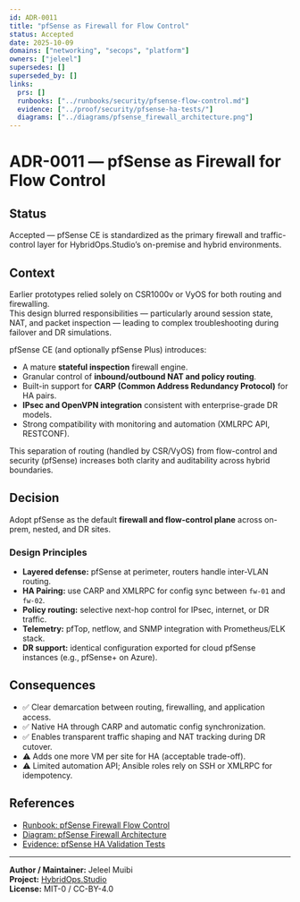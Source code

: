 ```yaml
---
id: ADR-0011
title: "pfSense as Firewall for Flow Control"
status: Accepted
date: 2025-10-09
domains: ["networking", "secops", "platform"]
owners: ["jeleel"]
supersedes: []
superseded_by: []
links:
  prs: []
  runbooks: ["../runbooks/security/pfsense-flow-control.md"]
  evidence: ["../proof/security/pfsense-ha-tests/"]
  diagrams: ["../diagrams/pfsense_firewall_architecture.png"]
---
```


# ADR-0011 — pfSense as Firewall for Flow Control

## Status
Accepted — pfSense CE is standardized as the primary firewall and traffic-control layer for HybridOps.Studio’s on-premise and hybrid environments.

## Context
Earlier prototypes relied solely on CSR1000v or VyOS for both routing and firewalling.  
This design blurred responsibilities — particularly around session state, NAT, and packet inspection — leading to complex troubleshooting during failover and DR simulations.

pfSense CE (and optionally pfSense Plus) introduces:
- A mature **stateful inspection** firewall engine.  
- Granular control of **inbound/outbound NAT and policy routing**.  
- Built-in support for **CARP (Common Address Redundancy Protocol)** for HA pairs.  
- **IPsec and OpenVPN integration** consistent with enterprise-grade DR models.  
- Strong compatibility with monitoring and automation (XMLRPC API, RESTCONF).

This separation of routing (handled by CSR/VyOS) from flow-control and security (pfSense) increases both clarity and auditability across hybrid boundaries.

## Decision
Adopt pfSense as the default **firewall and flow-control plane** across on-prem, nested, and DR sites.

### Design Principles
- **Layered defense:** pfSense at perimeter, routers handle inter-VLAN routing.  
- **HA Pairing:** use CARP and XMLRPC for config sync between `fw-01` and `fw-02`.  
- **Policy routing:** selective next-hop control for IPsec, internet, or DR traffic.  
- **Telemetry:** pfTop, netflow, and SNMP integration with Prometheus/ELK stack.  
- **DR support:** identical configuration exported for cloud pfSense instances (e.g., pfSense+ on Azure).

## Consequences
- ✅ Clear demarcation between routing, firewalling, and application access.  
- ✅ Native HA through CARP and automatic config synchronization.  
- ✅ Enables transparent traffic shaping and NAT tracking during DR cutover.  
- ⚠️ Adds one more VM per site for HA (acceptable trade-off).  
- ⚠️ Limited automation API; Ansible roles rely on SSH or XMLRPC for idempotency.

## References
- [Runbook: pfSense Firewall Flow Control](../runbooks/security/pfsense-flow-control.md)  
- [Diagram: pfSense Firewall Architecture](../diagrams/pfsense_firewall_architecture.png)  
- [Evidence: pfSense HA Validation Tests](../proof/security/pfsense-ha-tests/)

---

**Author / Maintainer:** Jeleel Muibi  
**Project:** [HybridOps.Studio](https://github.com/jeleel-muibi/hybridops.studio)  
**License:** MIT-0 / CC-BY-4.0
